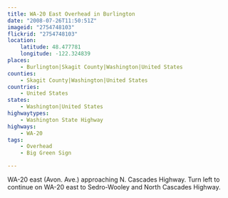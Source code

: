 ```yaml
---
title: WA-20 East Overhead in Burlington
date: "2008-07-26T11:50:51Z"
imageid: "2754748103"
flickrid: "2754748103"
location:
    latitude: 48.477781
    longitude: -122.324839
places:
    - Burlington|Skagit County|Washington|United States
counties:
    - Skagit County|Washington|United States
countries:
    - United States
states:
    - Washington|United States
highwaytypes:
    - Washington State Highway
highways:
    - WA-20
tags:
    - Overhead
    - Big Green Sign

---
```

WA-20 east (Avon. Ave.) approaching N. Cascades Highway.  Turn left to continue on WA-20 east to Sedro-Wooley and North Cascades Highway.